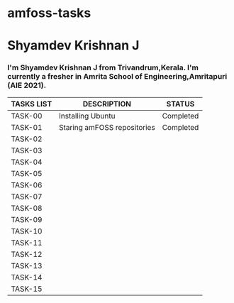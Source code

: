 # amfoss-tasks

# Shyamdev Krishnan J 

### I'm Shyamdev Krishnan J from Trivandrum,Kerala. I'm currently a fresher in Amrita School of Engineering,Amritapuri (AIE 2021).

| TASKS LIST |     DESCRIPTION     |     STATUS     |
| ---------- |     -----------     |     ------     |
| TASK-00    | Installing Ubuntu   | Completed      |
| TASK-01    | Staring amFOSS repositories | Completed |
| TASK-02 |                        |                |
| TASK-03 |                        |                |
| TASK-04 |                        |                |
| TASK-05 |                        |                |
| TASK-06 |                        |                |
| TASK-07 |                        |                |
| TASK-08 |                        |                |
| TASK-09 |                        |                |
| TASK-10 |                        |                |
| TASK-11 |                        |                |
| TASK-12 |                        |                |
| TASK-13 |                        |                |
| TASK-14 |                        |                |
| TASK-15 |                        |                |
